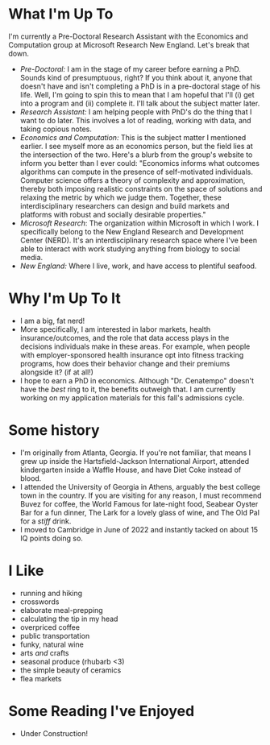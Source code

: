 
# What I'm Up To

I'm currently a Pre-Doctoral Research Assistant with the Economics and Computation group at Microsoft Research New England. Let's break that down.
- _Pre-Doctoral:_ I am in the stage of my career before earning a PhD. Sounds kind of presumptuous, right? If you think about it, anyone that doesn't have and isn't completing a PhD is in a pre-doctoral stage of his life. Well, I'm going to spin this to mean that I am hopeful that I'll (i) get into a program and (ii) complete it. I'll talk about the subject matter later.
- _Research Assistant:_ I am helping people with PhD's do the thing that I want to do later. This involves a lot of reading, working with data, and taking copious notes. 
- _Economics and Computation:_ This is the subject matter I mentioned earlier. I see myself more as an economics person, but the field lies at the intersection of the two. Here's a blurb from the group's website to inform you better than I ever could: "Economics informs what outcomes algorithms can compute in the presence of self-motivated individuals. Computer science offers a theory of complexity and approximation, thereby both imposing realistic constraints on the space of solutions and relaxing the metric by which we judge them. Together, these interdisciplinary researchers can design and build markets and platforms with robust and socially desirable properties." 
- _Microsoft Research_: The  organization within Microsoft in which I work. I specifically belong to the New England Research and Development Center (NERD). It's an interdisciplinary research space where I've been able to interact with work studying anything from biology to social media.
- _New England:_ Where I live, work, and have access to plentiful seafood.

# Why I'm Up To It
- I am a big, fat nerd!
- More specifically, I am interested in labor markets, health insurance/outcomes, and the role that data access plays in the decisions individuals make in these areas. For example, when people with employer-sponsored health insurance opt into fitness tracking programs, how does their behavior change and their premiums alongside it? (if at all!)
- I hope to earn a PhD in economics. Although "Dr. Cenatempo" doesn't have the _best_ ring to it, the benefits outweigh that. I am currently working on my application materials for this fall's admissions cycle.

# Some history
- I'm originally from Atlanta, Georgia. If you're not familiar, that means I grew up inside the Hartsfield-Jackson International Airport, attended kindergarten inside a Waffle House, and have Diet Coke instead of blood. 
- I attended the University of Georgia in Athens, arguably the best college town in the country. If you are visiting for any reason, I must recommend Buvez for coffee, the World Famous for late-night food, Seabear Oyster Bar for a fun dinner, The Lark for a lovely glass of wine, and The Old Pal for a _stiff_ drink.
- I moved to Cambridge in June of 2022 and instantly tacked on about 15 IQ points doing so.

# I Like
- running and hiking
- crosswords
- elaborate meal-prepping
- calculating the tip in my head
- overpriced coffee
- public transportation
- funky, natural wine
- arts *and* crafts
- seasonal produce (rhubarb <3)
- the simple beauty of ceramics
- flea markets

# Some Reading I've Enjoyed
- Under Construction!
